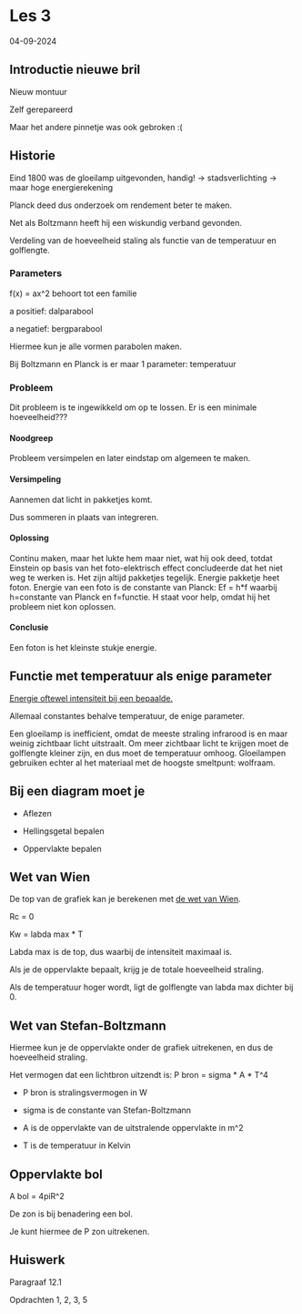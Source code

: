 # Les 3

04-09-2024

## Introductie nieuwe bril

Nieuw montuur

Zelf gerepareerd

Maar het andere pinnetje was ook gebroken :(

## Historie

Eind 1800 was de gloeilamp uitgevonden, handig! -> stadsverlichting -> maar hoge energierekening

Planck deed dus onderzoek om rendement beter te maken.

Net als Boltzmann heeft hij een wiskundig verband gevonden.

Verdeling van de hoeveelheid staling als functie van de temperatuur en golflengte.

### Parameters

f(x) = ax^2 behoort tot een familie

a positief: dalparabool

a negatief: bergparabool

Hiermee kun je alle vormen parabolen maken.

Bij Boltzmann en Planck is er maar 1 parameter: temperatuur

### Probleem

Dit probleem is te ingewikkeld om op te lossen. Er is een minimale hoeveelheid???

#### Noodgreep

Probleem versimpelen en later eindstap om algemeen te maken.

#### Versimpeling

Aannemen dat licht in pakketjes komt.

Dus sommeren in plaats van integreren.

#### Oplossing

Continu maken, maar het lukte hem maar niet, wat hij ook deed, totdat Einstein op basis van het foto-elektrisch effect concludeerde dat het niet weg te werken is. Het zijn altijd pakketjes tegelijk. Energie pakketje heet foton. Energie van een foto is de constante van Planck: Ef = h*f waarbij h=constante van Planck en f=functie. H staat voor help, omdat hij het probleem niet kon oplossen.

#### Conclusie

Een foton is het kleinste stukje energie.

## Functie met temperatuur als enige parameter

[Energie oftewel intensiteit bij een bepaalde.](https://nl.wikipedia.org/wiki/Wet_van_Planck)

Allemaal constantes behalve temperatuur, de enige parameter.

Een gloeilamp is inefficient, omdat de meeste straling infrarood is en maar weinig zichtbaar licht uitstraalt. Om meer zichtbaar licht te krijgen moet de golflengte kleiner zijn, en dus moet de temperatuur omhoog. Gloeilampen gebruiken echter al het materiaal met de hoogste smeltpunt: wolfraam.

## Bij een diagram moet je

- Aflezen

- Hellingsgetal bepalen

- Oppervlakte bepalen

## Wet van Wien

De top van de grafiek kan je berekenen met [de wet van Wien](https://nl.wikipedia.org/wiki/Verschuivingswet_van_Wien).

Rc = 0

Kw = labda max * T

Labda max is de top, dus waarbij de intensiteit maximaal is.

Als je de oppervlakte bepaalt, krijg je de totale hoeveelheid straling.

Als de temperatuur hoger wordt, ligt de golflengte van labda max dichter bij 0.

## Wet van Stefan-Boltzmann

Hiermee kun je de oppervlakte onder de grafiek uitrekenen, en dus de hoeveelheid straling.

Het vermogen dat een lichtbron uitzendt is: P bron = sigma * A * T^4

- P bron is stralingsvermogen in W

- sigma is de constante van Stefan-Boltzmann

- A is de oppervlakte van de uitstralende oppervlakte in m^2

- T is de temperatuur in Kelvin

## Oppervlakte bol

A bol = 4piR^2

De zon is bij benadering een bol.

Je kunt hiermee de P zon uitrekenen.

## Huiswerk

Paragraaf 12.1

Opdrachten 1, 2, 3, 5